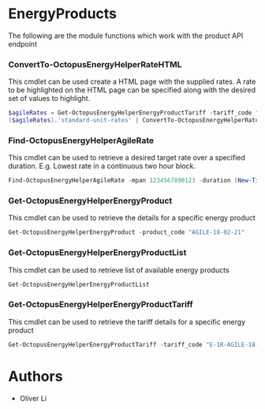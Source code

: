 # EnergyProducts

The following are the module functions which work with the product API endpoint

### ConvertTo-OctopusEnergyHelperRateHTML
This cmdlet can be used create a HTML page with the supplied rates. A rate to be highlighted on the HTML page can be specified along with the desired set of values to highlight.

```powershell
$agileRates = Get-OctopusEnergyHelperEnergyProductTariff -tariff_code "E-1R-AGILE-18-02-21-A" -period_from (Get-Date)
($agileRates).'standard-unit-rates' | ConvertTo-OctopusEnergyHelperRateHTML -TargetRate 11 -Highlight Lower | Out-File .\AgileRate.html
```

### Find-OctopusEnergyHelperAgileRate
This cmdlet can be used to retrieve a desired target rate over a specified duration. E.g. Lowest rate in a continuous two hour block.

```powershell
Find-OctopusEnergyHelperAgileRate -mpan 1234567890123 -duration (New-TimeSpan -hours 2) -target "lowest"
```
### Get-OctopusEnergyHelperEnergyProduct
This cmdlet can be used to retrieve the details for a specific energy product

```powershell
Get-OctopusEnergyHelperEnergyProduct -product_code "AGILE-18-02-21"
```
### Get-OctopusEnergyHelperEnergyProductList
This cmdlet can be used to retrieve list of available energy products

```powershell
Get-OctopusEnergyHelperEnergyProductList
```

### Get-OctopusEnergyHelperEnergyProductTariff
This cmdlet can be used to retrieve the tariff details for a specific energy product

```powershell
Get-OctopusEnergyHelperEnergyProductTariff -tariff_code "E-1R-AGILE-18-02-21-A"
```

# Authors
- Oliver Li